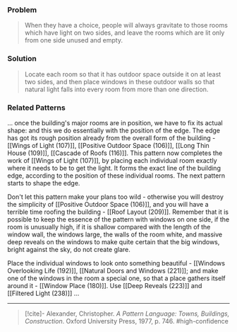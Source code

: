 ### Problem
>When they have a choice, people will always gravitate to those rooms which have light on two sides, and leave the rooms which are lit only from one side unused and empty.

### Solution
>Locate each room so that it has outdoor space outside it on at least two sides, and then place windows in these outdoor walls so that natural light falls into every room from more than one direction.

### Related Patterns
... once the building's major rooms are in position, we have to fix its actual shape: and this we do essentially with the position of the edge. The edge has got its rough position already from the overall form of the building - [[Wings of Light (107)]], [[Positive Outdoor Space (106)]], [[Long Thin House (109)]], [[Cascade of Roofs (116)]]. This pattern now completes the work of [[Wings of Light (107)]], by placing each individual room exactly where it needs to be to get the light. It forms the exact line of the building edge, according to the position of these individual rooms. The next pattern starts to shape the edge.

 Don't let this pattern make your plans too wild - otherwise you will destroy the simplicity of [[Positive Outdoor Space (106)]], and you will have a terrible time roofing the building - [[Roof Layout (209)]]. Remember that it is possible to keep the essence of the pattern with windows on one side, if the room is unusually high, if it is shallow compared with the length of the window wall, the windows large, the walls of the room white, and massive deep reveals on the windows to make quite certain that the big windows, bright against the sky, do not create glare.

Place the individual windows to look onto something beautiful - [[Windows Overlooking Life (192)]], [[Natural Doors and Windows (221)]]; and make one of the windows in the room a special one, so that a place gathers itself around it - [[Window Place (180)]]. Use [[Deep Reveals (223)]] and [[Filtered Light (238)]] ...

---
> [!cite]- Alexander, Christopher. _A Pattern Language: Towns, Buildings, Construction_. Oxford University Press, 1977, p. 746.
> #high-confidence 
